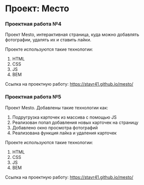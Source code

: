 # Проект: Место

### Проектная работа №4

Проект Mesto, интерактивная страница, куда можно добавлять фотографии, удалять их и ставить лайки.

Проекте используются такие технологии:
1. HTML
2. CSS
3. JS
4. BEM

Ссылка на проектную работу: https://stavr41.github.io/mesto/

### Проектная работа №5

Проект Mesto. Добавлены такие технологии как:
1. Подругрузка карточек из массива с помощью JS
2. Реализован попап добавления новых карточек на страницу
3. Добавлено окно просмотра фотографий
4. Реализована функция лайка и удаления карточек

Проекте используются такие технологии:
1. HTML
2. CSS
3. JS
4. BEM

Ссылка на проектную работу: https://stavr41.github.io/mesto/
